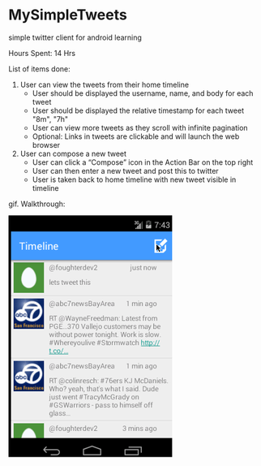 # MySimpleTweets
simple twitter client for android learning

Hours Spent: 14 Hrs

List of items done:
1. User can view the tweets from their home timeline
	* User should be displayed the username, name, and body for each tweet
	* User should be displayed the relative timestamp for each tweet "8m", "7h"
	* User can view more tweets as they scroll with infinite pagination
	* Optional: Links in tweets are clickable and will launch the web browser
2. User can compose a new tweet
	* User can click a “Compose” icon in the Action Bar on the top right
	* User can then enter a new tweet and post this to twitter
	* User is taken back to home timeline with new tweet visible in timeline

gif. Walkthrough: 

![GitHub Logo](/record.gif)
